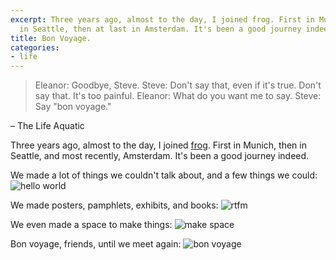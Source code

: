 ```yaml
---
excerpt: Three years ago, almost to the day, I joined frog. First in Munich, then
  in Seattle, then at last in Amsterdam. It's been a good journey indeed.
title: Bon Voyage.
categories:
- life
---
```






> Eleanor: Goodbye, Steve. 
Steve: Don't say that, even if it's true. Don't say that. It's too painful. 
Eleanor: What do you want me to say. 
Steve: Say "bon voyage."

– The Life Aquatic





Three years ago, almost to the day, I joined [frog](http://www.frogdesign.com/). First in Munich, then in Seattle, and most recently, Amsterdam. It's been a good journey indeed.

We made a lot of things we couldn't talk about, and a few things we could:
![hello world](/blog/old-uploads/2013/03/helloWorld.jpg)

We made posters, pamphlets, exhibits, and books:
![rtfm](/blog/old-uploads/2013/03/rtfm.png) 

We even made a space to make things:
![make space](/blog/old-uploads/2013/03/make.png)

Bon voyage, friends, until we meet again:
![bon voyage](/blog/old-uploads/2013/03/bonVoyage1.jpg)
